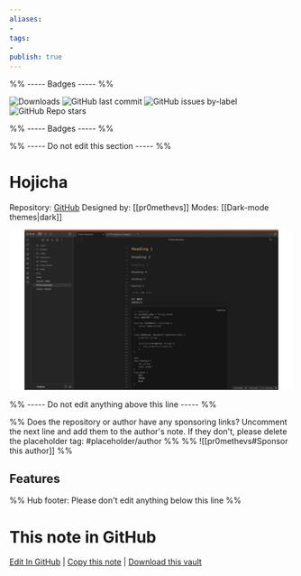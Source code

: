 ```yaml
---
aliases:
- 
tags: 
- 
publish: true
---
```


%% ----- Badges ----- %%

![Downloads](https://img.shields.io/badge/downloads-613-573E7A?style=for-the-badge&logo=)
![GitHub last commit](https://img.shields.io/github/last-commit/pr0methevs/Hojicha?color=573E7A&label=last%20update&logo=github&style=for-the-badge)
![GitHub issues by-label](https://img.shields.io/github/issues/pr0methevs/Hojicha/help%20wanted?color=573E7A&logo=github&style=for-the-badge) 
![GitHub Repo stars](https://img.shields.io/github/stars/pr0methevs/Hojicha?color=573E7A&logo=github&style=for-the-badge)

%% ----- Badges ----- %%

%% ----- Do not edit this section ----- %%

# Hojicha

Repository: [GitHub](https://github.com/pr0methevs/Hojicha)
Designed by: [[pr0methevs]]
Modes: [[Dark-mode themes|dark]]



![screenshot](https://github.com/pr0methevs/Hojicha/raw/HEAD/assets/thumbnail.png)

%% ----- Do not edit anything above this line ----- %% 

%% Does the repository or author have any sponsoring links? Uncomment the next line and add them to the author's note. If they don't, please delete the placeholder tag: #placeholder/author %%
%% ![[pr0methevs#Sponsor this author]] %%


## Features



%% Hub footer: Please don't edit anything below this line %%

# This note in GitHub

<span class="git-footer">[Edit In GitHub](https://github.dev/obsidian-community/obsidian-hub/blob/main/02%20-%20Community%20Expansions/02.05%20All%20Community%20Expansions/Themes/Hojicha.md "git-hub-edit-note") | [Copy this note](https://raw.githubusercontent.com/obsidian-community/obsidian-hub/main/02%20-%20Community%20Expansions/02.05%20All%20Community%20Expansions/Themes/Hojicha.md "git-hub-copy-note") | [Download this vault](https://github.com/obsidian-community/obsidian-hub/archive/refs/heads/main.zip "git-hub-download-vault") </span>

